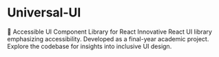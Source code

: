 # Universal-UI
🚀 Accessible UI Component Library for React Innovative React UI library emphasizing accessibility. Developed as a final-year academic project. Explore the codebase for insights into inclusive UI design.
